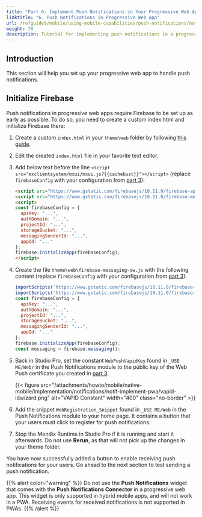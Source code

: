 ```yaml
---
title: "Part 6: Implement Push Notifications in Your Progressive Web App"
linktitle: "6. Push Notifications in Progressive Web App"
url: /refguide9/mobile/using-mobile-capabilities/push-notifications/notif-implement-pwa/
weight: 70
description: Tutorial for implementing push notifications in a progressive web app.
---
```


## Introduction

This section will help you set up your progressive web app to handle push notifications.

## Initialize Firebase

Push notifications in progressive web apps require Firebase to be set up as early as possible. To do so, you need to create a custom index.html and initialize Firebase there:

1. Create a custom `index.html` in your `theme\web` folder by following [this guide](/howto9/front-end/customize-styling-new/#custom-web).
1. Edit the created `index.html` file in your favorite text editor.
1. Add below text before the line `<script src="mxclientsystem/mxui/mxui.js?{{cachebust}}"></script>` (replace `firebaseConfig` with your configuration from [part 3](/refguide9/mobile/using-mobile-capabilities/push-notifications/setting-up-google-firebase-cloud-messaging-server/#copy-pwa-config)):

    ```html
    <script src="https://www.gstatic.com/firebasejs/10.11.0/firebase-app-compat.js"></script>
    <script src="https://www.gstatic.com/firebasejs/10.11.0/firebase-messaging-compat.js"></script>
    <script>
    const firebaseConfig = {
      apiKey: "...",
      authDomain: "...",
      projectId: "...",
      storageBucket: "...",
      messagingSenderId: "...",
      appId: "..."
    };
    firebase.initializeApp(firebaseConfig);
    </script>
    ```

1. Create the file `theme\web\firebase-messaging-sw.js` with the following content (replace `firebaseConfig` with your configuration from [part 3](/refguide9/mobile/using-mobile-capabilities/push-notifications/setting-up-google-firebase-cloud-messaging-server/#copy-pwa-config)):

    ```js
    importScripts('https://www.gstatic.com/firebasejs/10.11.0/firebase-app-compat.js');
    importScripts('https://www.gstatic.com/firebasejs/10.11.0/firebase-messaging-compat.js');
    const firebaseConfig = {
      apiKey: "...",
      authDomain: "...",
      projectId: "...",
      storageBucket: "...",
      messagingSenderId: "...",
      appId: "..."
    };
    firebase.initializeApp(firebaseConfig);
    const messaging = firebase.messaging();
    ```

1. Back in Studio Pro, set the constant `WebPushVapidKey` found in `_USE ME/Web/` in the Push Notifications module to the public key of the Web Push certificate you created in [part 3](/refguide9/mobile/using-mobile-capabilities/push-notifications/setting-up-google-firebase-cloud-messaging-server/#set-web-push).

    {{< figure src="/attachments/howto/mobile/native-mobile/implementation/notifications/notif-implement-pwa/vapid-idwizard.png" alt="VAPID Constant"   width="400"  class="no-border" >}}

1. Add the snippet `WebRegistration_Snippet` found in `_USE ME/Web` in the Push Notifications module to your home page. It contains a button that your users must click to register for push notifications.
1. Stop the Mendix Runtime in Studio Pro if it is running and start it afterwards. Do not use **Rerun**, as that will not pick up the changes in your theme folder.

You have now successfully added a button to enable receiving push notifications for your users. Go ahead to the next section to test sending a push notification.

{{% alert color="warning" %}}
Do not use the **Push Notifications** widget that comes with the **Push Notifications Connector** in a progressive web app. This widget is only supported in hybrid mobile apps, and will not work in a PWA. Receiving events for received notifications is not supported in PWAs.
{{% /alert %}}